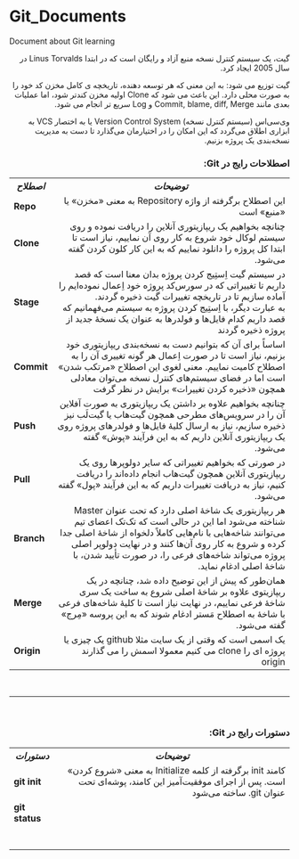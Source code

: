# Git_Documents
Document about Git learning

<p dir=rtl>
  گیت، یک سیستم کنترل نسخه منبع آزاد و رایگان است که در ابتدا Linus Torvalds  در سال 2005 ایجاد کرد.
</p>
<p dir=rtl>
گیت توزیع می شود: به این معنی که هر توسعه دهنده، تاریخچه ی کامل مخزن کد خود را به صورت محلی دارد. این باعث می شود که Clone اولیه مخزن کندتر شود، اما عملیات بعدی مانند Commit, blame, diff, Merge و Log سریع تر انجام می شود.
 </p>
 <p dir=rtl>
وی‌سی‌اس (سیستم کنترل نسخه) Version Control System یا به اختصار VCS به ابزاری اطلاق می‌گردد که این امکان را در اختیارمان می‌گذارد تا دست به مدیریت نسخه‌‌بندی یک پروژه بزنیم.
  </p>


<h3 dir=rtl>
  اصطلاحات رایج در Git:
</h3>

<table>
  <tr>
    <th><b><i>اصطلاح</i></b></th>
    <th><b><i>توضیحات</i></b></th>
  </tr>
  <tr>
    <td><b>Repo</b></td>
    <td dir=rtl>این اصطلاح برگرفته از واژه Repository به معنی «مخزن» یا «منبع» است</td>
  </tr>
  <tr>
    <td><b>Clone</b></td>
    <td dir=rtl> چنانچه بخواهیم یک ریپازیتوری آنلاین را دریافت نموده و روی سیستم لوکال خود شروع به کار روی آن نماییم، نیاز است تا ابتدا کل پروژه را دانلود نماییم که به این کار کلون کردن گفته می‌شود. </td>
  </tr>
  <tr>
    <td><b>Stage</b></td>
    <td dir=rtl>در سیستم گیت اِستِیج کردن پروژه بدان معنا است که قصد داریم تا تغییراتی که در سورس‌کد پروژه خود اِعمال نموده‌ایم را آماده سازیم تا در تاریخچه تغییرات گیت ذخیره گردند. </br>به عبارت دیگر، با اِستِیج کردن پروژه به سیستم می‌فهمانیم که قصد داریم کدام فایل‌ها و فولدرها به عنوان یک نسخهٔ جدید از پروژه ذخیره گردند</td>
  </tr>
  <tr>
    <td><b>Commit</b></td>
    <td dir=rtl> اساساً برای آن که بتوانیم دست به نسخه‌بندی ریپازیتوری خود بزنیم، نیاز است تا در صورت اِعمال هر گونه تغییری آن را به اصطلاح کامیت نماییم. معنی لغوی این اصطلاح «مرتکب شدن» است اما در فضای سیستم‌های کنترل نسخه می‌توان معادلی همچون «ذخیره کردن تغییرات» برایش در نظر گرفت </td>
  </tr>
  <tr>
    <td><b>Push</b></td>
    <td dir=rtl>چنانچه بخواهیم علاوه بر داشتن یک ریپازیتوری به صورت آفلاین آن را در سرویس‌های مطرحی همچون گیت‌هاب یا گیت‌لَب نیز ذخیره‌ سازیم،‌ نیاز به ارسال کلیهٔ‌ فایل‌ها و فولدرهای پروژه روی یک ریپازیتوری آنلاین داریم که به این فرآیند «پوش» گفته می‌شود.</td>
  </tr>
  <tr>
    <td><b>Pull</b></td>
    <td dir=rtl>  در صورتی که بخواهیم تغییراتی که سایر دولوپرها روی یک ریپازیتوری آنلاین همچون گیت‌هاب انجام داده‌اند را دریافت کنیم، نیاز به دریافت تغییرات داریم که به این فرآیند «پول» گفته می‌شود. </td>
  </tr>
    <tr>
    <td><b>Branch</b></td>
    <td dir=rtl> هر ریپازیتوری یک شاخهٔ اصلی دارد که تحت عنوان Master شناخته می‌شود اما این در حالی است که تک‌تک اعضای تیم می‌توانند شاخه‌هایی با نام‌هایی کاملاً دلخواه از شاخهٔ اصلی جدا کرده و شروع به کار روی آن‌ها کنند و در نهایت دولوپر اصلی پروژه می‌تواند شاخه‌های فرعی را، در صورت تأیید شدن، با شاخهٔ اصلی ادغام نماید. </td>
  </tr>
    </tr>
    <tr>
    <td><b>Merge</b></td>
    <td dir=rtl>  همان‌طور که پیش از این توضیح داده شد، چنانچه در یک ریپازیتوی علاوه بر شاخهٔ اصلی شروع به ساخت یک سری شاخهٔ‌ فرعی نماییم،‌ در نهایت نیاز است تا کلیهٔ شاخه‌‌های فرعی با شاخهٔ به اصطلاح مَستر ادغام شوند که به این پروسه «مِرج» گفته می‌شود. </td>
  </tr>
  <tr>
    <td><b>Origin</b></td>
    <td dir=rtl> یک اسمی است که وقتی از یک سایت مثلا github یک چیزی یا پروژه ای را clone می کنیم معمولا اسمش را می گذارند origin </td>
  </tr>
</table>

</br><hr /></br>
<h3 dir=rtl>
  دستورات رایج در Git:
</h3>

<table>
  <tr>
    <th><b><i>دستورات</i></b></th>
    <th><b><i>توضیحات</i></b></th>
  </tr>
  <tr>
    <td><b>git init</b></td>
    <td dir=rtl> کامند init برگرفته از کلمه Initialize به معنی «شروع کردن» است. پس از اجرای موفقیت‌آمیز این کامند،‌ پوشه‌ای تحت عنوان git. ساخته می‌شود </td>
  </tr>
  <tr>
    <td><b>git status</b></td>
    <td dir=rtl>  </td>
  </tr>
    <tr>
    <td><b></b></td>
    <td dir=rtl>  </td>
  </tr>
      <tr>
    <td><b></b></td>
    <td dir=rtl>  </td>
  </tr>
      <tr>
    <td><b></b></td>
    <td dir=rtl>  </td>
  </tr>
      <tr>
    <td><b></b></td>
    <td dir=rtl>  </td>
  </tr>
      <tr>
    <td><b></b></td>
    <td dir=rtl>  </td>
  </tr>
      <tr>
    <td><b></b></td>
    <td dir=rtl>  </td>
  </tr>
      <tr>
    <td><b></b></td>
    <td dir=rtl>  </td>
  </tr>
  </table>
